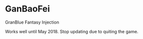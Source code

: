 # GanBaoFei
GranBlue Fantasy Injection

Works well until May 2018. Stop updating due to quiting the game.
